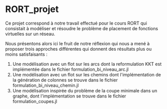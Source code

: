 # RORT_projet

Ce projet correspond à notre travail effectué pour le cours RORT qui consistait à modéliser et résoudre le problème de placement de fonctions virtuelles sur un réseau. 

Nous présentons alors ici le fruit de notre réflexion qui nous a mené à proposer trois approches différentes qui donnent des résultats plus ou moins satisfaisants : 

1. Une modélisation avec un flot sur les arcs dont la reformulation KKT est implémentée dans le fichier formulation_bi_niveau_arc.jl
2. Une modélisation avec un flot sur les chemins dont l'implémentation de la génération de colonnes se trouve dans le fichier formulation_bi_niveau_chemin.jl
3. Une modélisation inspirée du problème de la coupe minimale dans un graphe, dont l'implémentation se trouve dans le fichier formulation_coupes.jl
